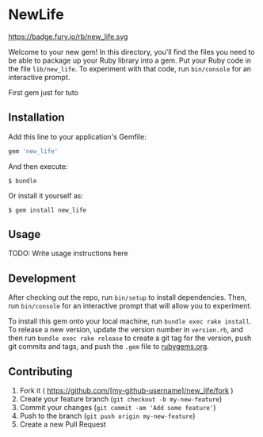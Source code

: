 # NewLife

https://badge.fury.io/rb/new_life.svg

Welcome to your new gem! In this directory, you'll find the files you need to be able to package up your Ruby library into a gem. Put your Ruby code in the file `lib/new_life`. To experiment with that code, run `bin/console` for an interactive prompt.

First gem just for tuto

## Installation

Add this line to your application's Gemfile:

```ruby
gem 'new_life'
```

And then execute:

    $ bundle

Or install it yourself as:

    $ gem install new_life

## Usage

TODO: Write usage instructions here

## Development

After checking out the repo, run `bin/setup` to install dependencies. Then, run `bin/console` for an interactive prompt that will allow you to experiment. 

To install this gem onto your local machine, run `bundle exec rake install`. To release a new version, update the version number in `version.rb`, and then run `bundle exec rake release` to create a git tag for the version, push git commits and tags, and push the `.gem` file to [rubygems.org](https://rubygems.org).

## Contributing

1. Fork it ( https://github.com/[my-github-username]/new_life/fork )
2. Create your feature branch (`git checkout -b my-new-feature`)
3. Commit your changes (`git commit -am 'Add some feature'`)
4. Push to the branch (`git push origin my-new-feature`)
5. Create a new Pull Request
